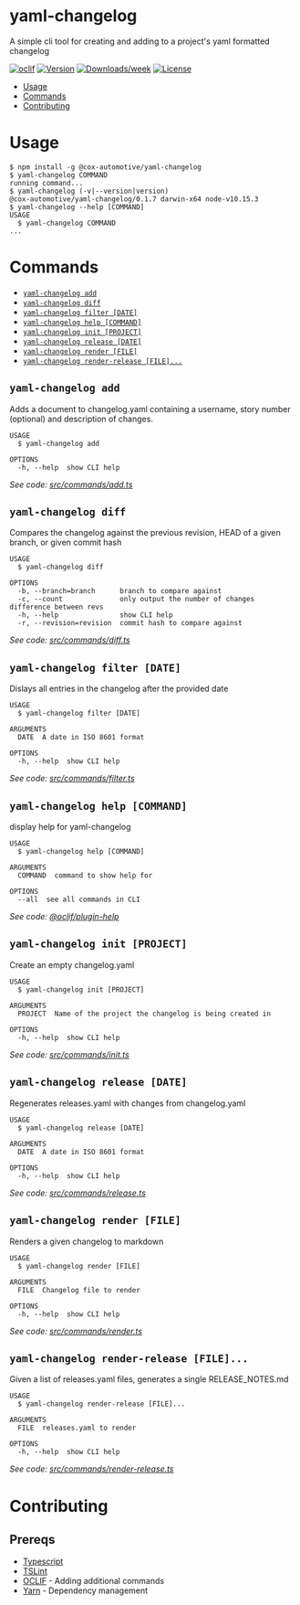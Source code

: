 yaml-changelog <!-- omit in toc -->
==============

A simple cli tool for creating and adding to a project&#39;s yaml formatted changelog

[![oclif](https://img.shields.io/badge/cli-oclif-brightgreen.svg)](https://oclif.io)
[![Version](https://img.shields.io/npm/v/yaml-changelog.svg)](https://www.npmjs.com/package/@cox-automotive/yaml-changelog)
[![Downloads/week](https://img.shields.io/npm/dw/yaml-changelog.svg)](https://www.npmjs.com/package/@cox-automotive/yaml-changelog)
[![License](https://img.shields.io/npm/l/yaml-changelog.svg)](https://github.com/Cox-Automotive/yaml-changelog/blob/master/LICENSE)

<!-- toc -->
* [Usage](#usage)
* [Commands](#commands)
* [Contributing](#contributing)
<!-- tocstop -->
# Usage
<!-- usage -->
```sh-session
$ npm install -g @cox-automotive/yaml-changelog
$ yaml-changelog COMMAND
running command...
$ yaml-changelog (-v|--version|version)
@cox-automotive/yaml-changelog/0.1.7 darwin-x64 node-v10.15.3
$ yaml-changelog --help [COMMAND]
USAGE
  $ yaml-changelog COMMAND
...
```
<!-- usagestop -->
# Commands
<!-- commands -->
* [`yaml-changelog add`](#yaml-changelog-add)
* [`yaml-changelog diff`](#yaml-changelog-diff)
* [`yaml-changelog filter [DATE]`](#yaml-changelog-filter-date)
* [`yaml-changelog help [COMMAND]`](#yaml-changelog-help-command)
* [`yaml-changelog init [PROJECT]`](#yaml-changelog-init-project)
* [`yaml-changelog release [DATE]`](#yaml-changelog-release-date)
* [`yaml-changelog render [FILE]`](#yaml-changelog-render-file)
* [`yaml-changelog render-release [FILE]...`](#yaml-changelog-render-release-file)

## `yaml-changelog add`

Adds a document to changelog.yaml containing a username, story number (optional) and description of changes.

```
USAGE
  $ yaml-changelog add

OPTIONS
  -h, --help  show CLI help
```

_See code: [src/commands/add.ts](https://github.com/Cox-Automotive/yaml-changelog/blob/v0.1.7/src/commands/add.ts)_

## `yaml-changelog diff`

Compares the changelog against the previous revision, HEAD of a given branch, or given commit hash

```
USAGE
  $ yaml-changelog diff

OPTIONS
  -b, --branch=branch      branch to compare against
  -c, --count              only output the number of changes difference between revs
  -h, --help               show CLI help
  -r, --revision=revision  commit hash to compare against
```

_See code: [src/commands/diff.ts](https://github.com/Cox-Automotive/yaml-changelog/blob/v0.1.7/src/commands/diff.ts)_

## `yaml-changelog filter [DATE]`

Dislays all entries in the changelog after the provided date

```
USAGE
  $ yaml-changelog filter [DATE]

ARGUMENTS
  DATE  A date in ISO 8601 format

OPTIONS
  -h, --help  show CLI help
```

_See code: [src/commands/filter.ts](https://github.com/Cox-Automotive/yaml-changelog/blob/v0.1.7/src/commands/filter.ts)_

## `yaml-changelog help [COMMAND]`

display help for yaml-changelog

```
USAGE
  $ yaml-changelog help [COMMAND]

ARGUMENTS
  COMMAND  command to show help for

OPTIONS
  --all  see all commands in CLI
```

_See code: [@oclif/plugin-help](https://github.com/oclif/plugin-help/blob/v2.1.6/src/commands/help.ts)_

## `yaml-changelog init [PROJECT]`

Create an empty changelog.yaml

```
USAGE
  $ yaml-changelog init [PROJECT]

ARGUMENTS
  PROJECT  Name of the project the changelog is being created in

OPTIONS
  -h, --help  show CLI help
```

_See code: [src/commands/init.ts](https://github.com/Cox-Automotive/yaml-changelog/blob/v0.1.7/src/commands/init.ts)_

## `yaml-changelog release [DATE]`

Regenerates releases.yaml with changes from changelog.yaml

```
USAGE
  $ yaml-changelog release [DATE]

ARGUMENTS
  DATE  A date in ISO 8601 format

OPTIONS
  -h, --help  show CLI help
```

_See code: [src/commands/release.ts](https://github.com/Cox-Automotive/yaml-changelog/blob/v0.1.7/src/commands/release.ts)_

## `yaml-changelog render [FILE]`

Renders a given changelog to markdown

```
USAGE
  $ yaml-changelog render [FILE]

ARGUMENTS
  FILE  Changelog file to render

OPTIONS
  -h, --help  show CLI help
```

_See code: [src/commands/render.ts](https://github.com/Cox-Automotive/yaml-changelog/blob/v0.1.7/src/commands/render.ts)_

## `yaml-changelog render-release [FILE]...`

Given a list of releases.yaml files, generates a single RELEASE_NOTES.md

```
USAGE
  $ yaml-changelog render-release [FILE]...

ARGUMENTS
  FILE  releases.yaml to render

OPTIONS
  -h, --help  show CLI help
```

_See code: [src/commands/render-release.ts](https://github.com/Cox-Automotive/yaml-changelog/blob/v0.1.7/src/commands/render-release.ts)_
<!-- commandsstop -->
# Contributing
<!-- contribute -->
## Prereqs
- [Typescript](https://www.typescriptlang.org/)
- [TSLint](https://palantir.github.io/tslint/)
- [OCLIF](https://github.com/oclif/oclif) - Adding additional commands
- [Yarn](https://yarnpkg.com/en/) - Dependency management
<!-- contributestop -->
